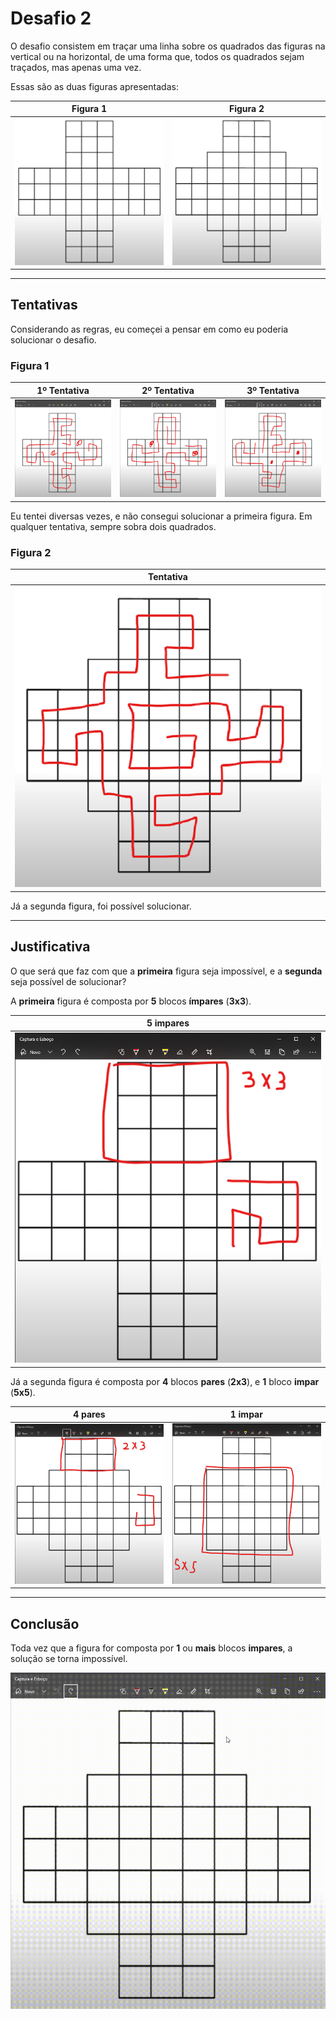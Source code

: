 # Desafio 2

O desafio consistem em traçar uma linha sobre os quadrados das figuras na vertical ou na horizontal, de uma forma que, todos os quadrados sejam traçados, mas apenas uma vez.

Essas são as duas figuras apresentadas:

| Figura 1 | Figura 2 |
|:--------:|:--------:|
|![Figura 1](prints/figura_1_clean.png)|![Figura 2](prints/figura_2_clean.png)|

---

## Tentativas
Considerando as regras, eu começei a pensar em como eu poderia solucionar o desafio.

### Figura 1

| 1º Tentativa | 2º Tentativa | 3º Tentativa|
|:------------:|:------------:|:-----------:|
|![](prints/figura_1_tentativa_1.png)|![](prints/figura_1_tentativa_2.png)|![](prints/figura_1_tentativa_3.png)|

Eu tentei diversas vezes, e não consegui solucionar a primeira figura. Em qualquer tentativa, sempre sobra dois quadrados.

### Figura 2

| Tentativa |
|:---------:|
|![Figura 1](prints/figura_2_tentativa.png)|

Já a segunda figura, foi possível solucionar.

---

## Justificativa
O que será que faz com que a **primeira** figura seja impossível, e a **segunda** seja possível de solucionar?

A **primeira** figura é composta por **5** blocos **ímpares** (**3x3**).

| 5 impares |
|:---------:|
|![Figura 1](prints/figura_1_ex_1.png)|

Já a segunda figura é composta por **4** blocos **pares** (**2x3**), e **1** bloco **impar** (**5x5**).

| 4 pares | 1 impar |
|:-------:|:-------:|
|![Figura 1](prints/figura_2_ex_1.png)|![Figura 1](prints/figura_2_ex_2.png)|

---

## Conclusão
Toda vez que a figura for composta por **1** ou **mais** blocos **impares**, a solução se torna impossível.

![Figura 1](prints/figura_2_tentativa.gif)
